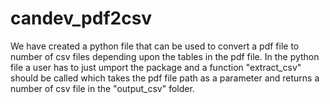 # candev_pdf2csv

We have created a python file that can be used to convert a pdf file to number of csv files depending upon the tables in the pdf file.
In the python file a user has to just umport the package and a function "extract_csv" should be called which takes the pdf file path as a parameter and returns a number of csv file in the "output_csv" folder.
